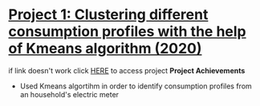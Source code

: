 # [Project 1: Clustering different consumption profiles with the help of Kmeans algorithm (2020)](https://nbviewer.jupyter.org/github/seydoudia/ml_energy/blob/master/dev_analysis.ipynb)
if link doesn't work click [HERE](https://github.com/seydoudia/ml_energy/blob/master/dev_analysis.ipynb) to access project
**Project Achievements**
* Used Kmeans algortihm in order to identify consumption profiles from an household's electric meter
